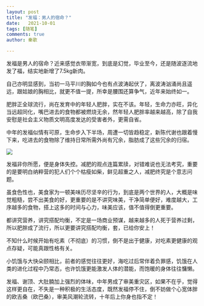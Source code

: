 ```yaml
---
layout: post
title: "发福：男人的宿命？"
date:   2021-10-01
tags: [随笔]
comments: true
author: 秦歌

---
```




发福是男人的宿命？近来感觉衣带渐宽，到底是幻觉，毕业至今，还是随波逐流地发了福，结实地新增了7.5kg新肉。

自己亦明显感到，当初一马平川的胸如今也有点波涛起伏了，离波涛汹涌尚且遥远，跟姑娘的胸相比，就更不值一提，所幸是腰围还算争气，近年来始终如一。

肥胖正全球流行，尚在发育中的年轻人肥胖，实在不该。年轻，生命力亦旺，异化当远超同化，嘴巴进去的食物都被燃烧无余，然年轻人肥胖率越来越高，除了自我安慰是社会主义物质文明高度发达的受害者外，更需自省。

中年的发福似情有可原，生命步入下半场，周遭一切皆趋稳定，新陈代谢也跟着慢下来，吃进去的食物除了维持日常所需外尚有冗余，脂肪成了这些冗余的归宿。

![](https://raw.githubusercontent.com/jandyxu/jandyxu.github.io/master/images/fafu/3.jpg)

发福非你所愿，便是身体失控。减肥的观点连篇累牍，对错难说也无法考究，重要的是要明白纳粹营的犯人们个个枯瘦如柴，鲜见超重之人，减肥终究是个意志问题。

虽食色性也，美食家为一顿美味历尽坚辛的行为，到底是两个世界的人，大概是味觉粗糙，尝不出美食的好，更重要的是不讲究味美，干净简单便好，难度越大，工序越多的食物，搭上这多的时间与心力，味美应该，值不值得倒更重要。

都讲究营养，讲究搭配均衡，不定是一场商业预谋，越来越多的人死于营养过剩，所以肥胖成了流行，所以更要讲究搭配均衡，套，已给你安上！

不知什么时候开始有吃素（不彻底）的习惯，倒不是出于健康，对吃素更健康的观点存疑，可能真跟性格有关。

小饥饿与大快朵颐相比，前者的感觉往往更好，海吃过后常伴着负罪感，饥饿在人类的进化过程中乃常态，也许饥饿更能激发人体的潜能，而饱暖的身体往往慵懒。

发福、谢顶、大肚腩加上强烈的体味，中年男成了审美重灾区，如果不在乎，觉得这样更自在，不失是一种积极的生活态度，既然发福停不住，倒不妨做个心宽体胖的欧吉桑（欧巴桑），审美风潮轮流转，十年后上你身也指不定！
